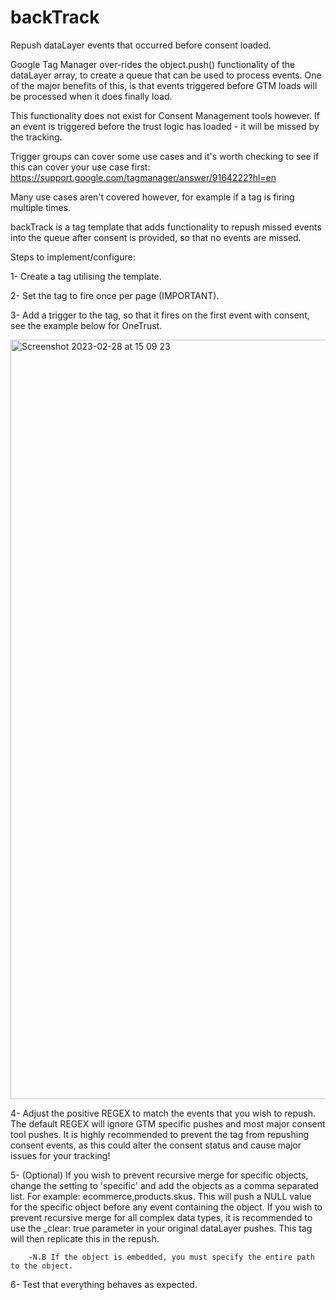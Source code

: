 # backTrack
Repush dataLayer events that occurred before consent loaded.

Google Tag Manager over-rides the object.push() functionality of the dataLayer array, to create a queue that can be used to process events.
One of the major benefits of this, is that events triggered before GTM loads will be processed when it does finally load.

This functionality does not exist for Consent Management tools however. If an event is triggered before the trust logic has loaded - it will be missed by the tracking.

Trigger groups can cover some use cases and it's worth checking to see if this can cover your use case first: https://support.google.com/tagmanager/answer/9164222?hl=en

Many use cases aren't covered however, for example if a tag is firing multiple times.

backTrack is a tag template that adds functionality to repush missed events into the queue after consent is provided, so that no events are missed.

Steps to implement/configure:  

1- Create a tag utilising the template. 

2- Set the tag to fire once per page (IMPORTANT). 

3- Add a trigger to the tag, so that it fires on the first event with consent, see the example below for OneTrust.

<img width="1215" alt="Screenshot 2023-02-28 at 15 09 23" src="https://user-images.githubusercontent.com/125863377/221878439-16792901-e974-454c-818b-6212b0fa579d.png">

4- Adjust the positive REGEX to match the events that you wish to repush. The default REGEX will ignore GTM specific pushes and most major consent tool pushes. It is highly recommended to prevent the tag from repushing consent events, as this could alter the consent status and cause major issues for your tracking!

5- (Optional) If you wish to prevent recursive merge for specific objects, change the setting to 'specific' and add the objects as a comma separated list. For example: ecommerce,products.skus.
This will push a NULL value for the specific object before any event containing the object.
If you wish to prevent recursive merge for all complex data types, it is recommended to use the _clear: true parameter in your original dataLayer pushes. This tag will then replicate this in the repush.

        -N.B If the object is embedded, you must specify the entire path to the object.
6- Test that everything behaves as expected.
